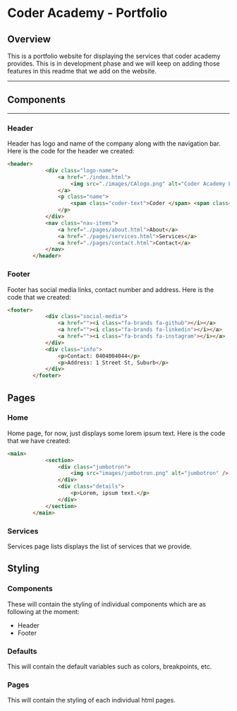 # Coder Academy - Portfolio

## Overview
This is a portfolio website for displaying the services that coder academy provides. This is in development phase and we will keep on adding those features in this readme that we add on the website.

---
## Components

---
### Header
Header has logo and name of the company along with the navigation bar. Here is the code for the header we created:

```html
<header>
			<div class="logo-name">
				<a href="./index.html">
					<img src="./images/CAlogo.png" alt="Coder Academy Logo">
				</a>
				<p class="name">
					<span class="coder-text">Coder </span> <span class="academy-text">Academy</span>
				</p>
			</div>
			<nav class="nav-items">
				<a href="./pages/about.html">About</a>
				<a href="./pages/services.html">Services</a>
				<a href="./pages/contact.html">Contact</a>
			</nav>
		</header>
```

### Footer
Footer has social media links, contact number and address. Here is the code that we created:

```html
<footer>
			<div class="social-media">
				<a href=""><i class="fa-brands fa-github"></i></a>
				<a href=""><i class="fa-brands fa-linkedin"></i></a>
				<a href=""><i class="fa-brands fa-instagram"></i></a>
			</div>
			<div class="info">
				<p>Contact: 0404004044</p>
				<p>Address: 1 Street St, Suburb</p>
			</div>
		</footer>
```

## Pages


### Home
Home page, for now, just displays some lorem ipsum text. Here is the code that we have created: 

```html
<main>
			<section>
				<div class="jumbotron">
					<img src="images/jumbotron.png" alt="jumbotron" />
				</div>
				<div class="details">
					<p>Lorem, ipsum text.</p>
				</div>
			</section>
		</main>
```

### Services
Services page lists displays the list of services that we provide.
## Styling

### Components
These will contain the styling of individual components which are as following at the moment:
- Header
- Footer

### Defaults
This will contain the default variables such as colors, breakpoints, etc.

### Pages
This will contain the styling of each individual html pages.